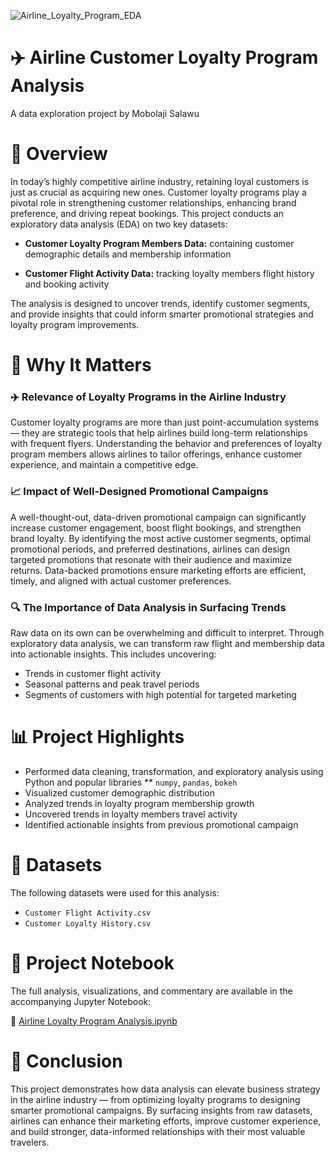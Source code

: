 ![Airline_Loyalty_Program_EDA](https://github.com/user-attachments/assets/e91f0841-3861-4be7-9250-195b1dc6e9f5)

# ✈️ Airline Customer Loyalty Program Analysis
A data exploration project by Mobolaji Salawu

# 📑 Overview
In today’s highly competitive airline industry, retaining loyal customers is just as crucial as acquiring new ones. Customer loyalty programs play a pivotal role in strengthening customer relationships, enhancing brand preference, and driving repeat bookings. This project conducts an exploratory data analysis (EDA) on two key datasets:

* **Customer Loyalty Program Members Data:** containing customer demographic details and membership information

* **Customer Flight Activity Data:** tracking loyalty members flight history and booking activity

The analysis is designed to uncover trends, identify customer segments, and provide insights that could inform smarter promotional strategies and loyalty program improvements.

# 🎯 Why It Matters
### ✈️ Relevance of Loyalty Programs in the Airline Industry
Customer loyalty programs are more than just point-accumulation systems — they are strategic tools that help airlines build long-term relationships with frequent flyers. Understanding the behavior and preferences of loyalty program members allows airlines to tailor offerings, enhance customer experience, and maintain a competitive edge.

### 📈 Impact of Well-Designed Promotional Campaigns
A well-thought-out, data-driven promotional campaign can significantly increase customer engagement, boost flight bookings, and strengthen brand loyalty. By identifying the most active customer segments, optimal promotional periods, and preferred destinations, airlines can design targeted promotions that resonate with their audience and maximize returns. Data-backed promotions ensure marketing efforts are efficient, timely, and aligned with actual customer preferences.

### 🔍 The Importance of Data Analysis in Surfacing Trends
Raw data on its own can be overwhelming and difficult to interpret. Through exploratory data analysis, we can transform raw flight and membership data into actionable insights. This includes uncovering:

* Trends in customer flight activity
* Seasonal patterns and peak travel periods
* Segments of customers with high potential for targeted marketing

# 📊 Project Highlights
* Performed data cleaning, transformation, and exploratory analysis using Python and popular libraries
** `numpy`, `pandas`, `bokeh`
* Visualized customer demographic distribution
* Analyzed trends in loyalty program membership growth
* Uncovered trends in loyalty members travel activity
* Identified actionable insights from previous promotional campaign

# 📂 Datasets
The following datasets were used for this analysis:

* `Customer Flight Activity.csv`
* `Customer Loyalty History.csv`

# 📓 Project Notebook
The full analysis, visualizations, and commentary are available in the accompanying Jupyter Notebook:

📄 [Airline Loyalty Program Analysis.ipynb](https://github.com/Mobolaji-Salawu/Airline-Customer-Loyalty-Program-Analysis/blob/main/Airline_Loyalty_Program_Analysis.ipynb)

# 🚀 Conclusion
This project demonstrates how data analysis can elevate business strategy in the airline industry — from optimizing loyalty programs to designing smarter promotional campaigns. By surfacing insights from raw datasets, airlines can enhance their marketing efforts, improve customer experience, and build stronger, data-informed relationships with their most valuable travelers.
